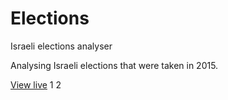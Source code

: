Elections
==========
Israeli elections analyser

Analysing Israeli elections that were taken in 2015.

<a href="http://amiram.github.io/Elections/Source/default.html" target="_blank">View live</a>
1
2
